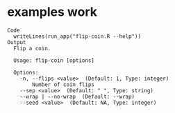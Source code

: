 # examples work

    Code
      writeLines(run_app("flip-coin.R --help"))
    Output
      Flip a coin.
      
      Usage: flip-coin [options]
      
      Options:
        -n, --flips <value>  (Default: 1, Type: integer)
            Number of coin flips
        --sep <value>  (Default: " ", Type: string)
        --wrap | --no-wrap  (Default: --wrap)
        --seed <value>  (Default: NA, Type: integer)

